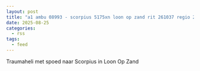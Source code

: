 ```yaml
---
layout: post
title: "a1 ambu 08993 - scorpius 5175xn loon op zand rit 261037 regio 20"
date: 2025-08-25
categories: 
  - rss
tags: 
  - feed
---
```


Traumaheli met spoed naar Scorpius in Loon Op Zand

